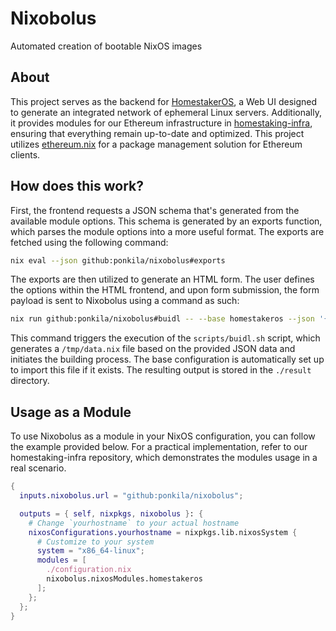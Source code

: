 # Nixobolus

Automated creation of bootable NixOS images

## About

This project serves as the backend for [HomestakerOS](https://github.com/ponkila/HomestakerOS), a Web UI designed to generate an integrated network of ephemeral Linux servers. Additionally, it provides modules for our Ethereum infrastructure in [homestaking-infra](https://github.com/ponkila/homestaking-infra), ensuring that everything remain up-to-date and optimized. This project utilizes [ethereum.nix](https://github.com/nix-community/ethereum.nix) for a package management solution for Ethereum clients.

## How does this work?

First, the frontend requests a JSON schema that's generated from the available module options. This schema is generated by an exports function, which parses the module options into a more useful format. The exports are fetched using the following command:
```bash
nix eval --json github:ponkila/nixobolus#exports
```
The exports are then utilized to generate an HTML form. The user defines the options within the HTML frontend, and upon form submission, the form payload is sent to Nixobolus using a command as such:
```bash
nix run github:ponkila/nixobolus#buidl -- --base homestakeros --json '{"erigon":{"enable":true}}'
```
This command triggers the execution of the `scripts/buidl.sh` script, which generates a `/tmp/data.nix` file based on the provided JSON data and initiates the building process. The base configuration is automatically set up to import this file if it exists. The resulting output is stored in the `./result` directory.

## Usage as a Module

To use Nixobolus as a module in your NixOS configuration, you can follow the example provided below. For a practical implementation, refer to our homestaking-infra repository, which demonstrates the modules usage in a real scenario.

```nix
{
  inputs.nixobolus.url = "github:ponkila/nixobolus";

  outputs = { self, nixpkgs, nixobolus }: {
    # Change `yourhostname` to your actual hostname
    nixosConfigurations.yourhostname = nixpkgs.lib.nixosSystem {
      # Customize to your system
      system = "x86_64-linux";
      modules = [
        ./configuration.nix
        nixobolus.nixosModules.homestakeros
      ];
    };
  };
}
```

